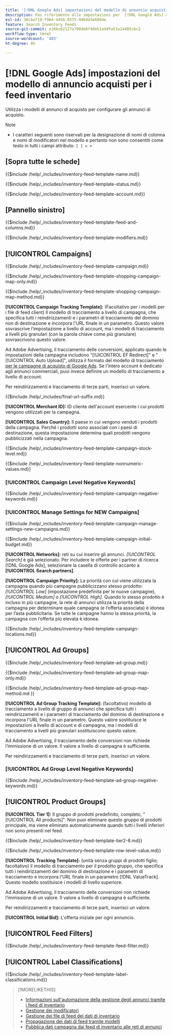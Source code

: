 ```yaml
---
title: '[!DNL Google Ads] impostazioni del modello di annuncio acquisti per i feed inventario'
description: Fai riferimento alle impostazioni per  [!DNL Google Ads] modelli di annunci per acquisti per feed inventario.
exl-id: 36cbe719-f984-4456-8575-94b9d3e6094e
feature: Search Inventory Feeds
source-git-commit: e16bc62127a708de8f4deb1eddfa53a14405cbc2
workflow-type: tm+mt
source-wordcount: '483'
ht-degree: 0%

---
```


# [!DNL Google Ads] impostazioni del modello di annuncio acquisti per i feed inventario

Utilizza i modelli di annunci di acquisto per configurare gli annunci di acquisto.

>[!NOTE]
>
>* I caratteri seguenti sono riservati per la designazione di nomi di colonna e nomi di modificatori nel modello e pertanto non sono consentiti come testo in tutti i campi attributo: `[ ] < > `

## \[Sopra tutte le schede\]

<!-- **Template Name:** -->

{{$include /help/_includes/inventory-feed-template-name.md}}

<!-- **Status:** -->

{{$include /help/_includes/inventory-feed-template-status.md}}

<!-- **Account:** -->

{{$include /help/_includes/inventory-feed-template-account.md}}

## \[Pannello sinistro\]

<!-- **[!UICONTROL Feed &amp; Columns]:** -->

{{$include /help/_includes/inventory-feed-template-feed-and-columns.md}}

<!-- **[!UICONTROL Modifiers]:** -->

{{$include /help/_includes/inventory-feed-template-modifiers.md}}

## [!UICONTROL Campaigns]

<!-- **[!UICONTROL Campaign]:** -->

{{$include /help/_includes/inventory-feed-template-campaign.md}}

<!-- **[!UICONTROL Campaign Map Only]:** -->

{{$include /help/_includes/inventory-feed-template-shopping-campaign-map-only.md}}

<!-- **[!UICONTROL Campaign Map Method]:** -->

{{$include /help/_includes/inventory-feed-template-shopping-campaign-map-method.md}}

**[!UICONTROL Campaign Tracking Template]:** (Facoltativo per i modelli per i file di feed client) Il modello di tracciamento a livello di campagna, che specifica tutti i reindirizzamenti e i parametri di tracciamento del dominio non di destinazione e incorpora l&#39;URL finale in un parametro. Questo valore sovrascrive l’impostazione a livello di account, ma i modelli di tracciamento a livelli più granulari (con la parola chiave come più granulare) sovrascrivono questo valore.

Ad Adobe Advertising, il tracciamento delle conversioni, applicato quando le impostazioni della campagna includono &quot;[!UICONTROL EF Redirect]&quot; e &quot;[!UICONTROL Auto Upload]&quot;, utilizza il formato del modello di tracciamento [per le campagne di acquisto di Google Ads](/help/search-social-commerce/tracking/formats-click-tracking-google.md). Se l’intero account è dedicato agli annunci commerciali, puoi invece definire un modello di tracciamento a livello di account.

Per reindirizzamenti e tracciamento di terze parti, inserisci un valore.

<!-- **[!UICONTROL Campaign Final URL Suffix]:** -->

{{$include /help/_includes/final-url-suffix.md}}

**[!UICONTROL Merchant ID]:** ID cliente dell&#39;account esercente i cui prodotti vengono utilizzati per la campagna.

**[!UICONTROL Sales Country]:** Il paese in cui vengono venduti i prodotti della campagna. Perché i prodotti sono associati
con i paesi di destinazione, questa impostazione determina quali prodotti vengono pubblicizzati nella campagna.

<!-- **[!UICONTROL Stock Level]:** -->

{{$include /help/_includes/inventory-feed-template-campaign-stock-level.md}}

<!-- **[!UICONTROL This column has non-numeric values]:** -->

{{$include /help/_includes/inventory-feed-template-nonnumeric-values.md}}

### [!UICONTROL Campaign Level Negative Keywords]

{{$include /help/_includes/inventory-feed-template-campaign-negative-keywords.md}}

### [!UICONTROL Manage Settings for NEW Campaigns]

<!-- Flag/check box **[!UICONTROL Manage Settings for NEW Campaigns]:** -->

{{$include /help/_includes/inventory-feed-template-campaign-manage-settings-new-campaigns.md}}

<!-- **[!UICONTROL Initial Budget]:** -->

{{$include /help/_includes/inventory-feed-template-campaign-initial-budget.md}}

**[!UICONTROL Networks]:** reti su cui inserire gli annunci. *[!UICONTROL Search]* è già selezionato. Per includere le offerte per i partner di ricerca [!DNL Google Ads], selezionare la casella di controllo accanto a **[!UICONTROL Search partners]**.

**[!UICONTROL Campaign Priority]:** La priorità con cui viene utilizzata la campagna quando più campagne pubblicizzano
stesso prodotto: *[!UICONTROL Low]* (impostazione predefinita per le nuove campagne), *[!UICONTROL Medium]* o *[!UICONTROL High]*. Quando lo stesso prodotto è incluso in più campagne, la rete di annunci utilizza
la priorità della campagna per determinare quale campagna (e l’offerta associata) è idonea per l’asta pubblicitaria. Se tutte le campagne hanno la stessa priorità, la campagna con l’offerta più elevata è idonea.

<!-- **[!UICONTROL Locations]:** -->

{{$include /help/_includes/inventory-feed-template-campaign-locations.md}}

## [!UICONTROL Ad Groups]

<!-- **[!UICONTROL Ad Group]:** -->

{{$include /help/_includes/inventory-feed-template-ad-group.md}}

<!-- **[!UICONTROL Map Only]:** -->

{{$include /help/_includes/inventory-feed-template-ad-group-map-only.md}}

<!-- **[!UICONTROL Map Method]:** -->

{{$include /help/_includes/inventory-feed-template-ad-group-map-method.md }}

**[!UICONTROL Ad Group Tracking Template]:** (facoltativo) modello di tracciamento a livello di gruppo di annunci che specifica tutti i reindirizzamenti e i parametri di tracciamento del dominio di destinazione e incorpora l&#39;URL finale in un parametro. Questo valore sostituisce le impostazioni a livello di account e di campagna, ma i modelli di tracciamento a livelli più granulari sostituiscono questo valore.

Ad Adobe Advertising, il tracciamento delle conversioni non richiede l’immissione di un valore. Il valore a livello di campagna è sufficiente.

Per reindirizzamenti e tracciamento di terze parti, inserisci un valore.

### [!UICONTROL Ad Group Level Negative Keywords]

{{$include /help/_includes/inventory-feed-template-ad-group-negative-keywords.md}}

## [!UICONTROL Product Groups]

**[!UICONTROL Tier 1]:** Il gruppo di prodotti predefinito, completo, &quot;[!UICONTROL All products]&quot;. Non puoi eliminare questo gruppo di prodotti principale, ma viene eliminato automaticamente quando tutti i livelli inferiori non sono presenti nel feed.

<!-- **[!UICONTROL Tier 2 - Tier 8]:** -->

{{$include /help/_includes/inventory-feed-template-tier2-8.md}}

<!-- **[!UICONTROL Row Level Value]:** -->

{{$include /help/_includes/inventory-feed-template-row-level-value.md}}

**[!UICONTROL Tracking Template]:** (unità senza gruppi di prodotti figlio; facoltativo) il modello di tracciamento per il prodotto
gruppo, che specifica tutti i reindirizzamenti del dominio di destinazione e i parametri di tracciamento e incorpora l&#39;URL finale in un parametro [!DNL ValueTrack]. Questo modello sostituisce i modelli di livello superiore.

Ad Adobe Advertising, il tracciamento delle conversioni non richiede l’immissione di un valore. Il valore a livello di campagna è sufficiente.

Per reindirizzamenti e tracciamento di terze parti, inserisci un valore.

**[!UICONTROL Initial Bid]:** L&#39;offerta iniziale per ogni annuncio.

## [!UICONTROL Feed Filters]

<!-- **\[Feed Filter\]:** -->

{{$include /help/_includes/inventory-feed-template-feed-filter.md}}

## [!UICONTROL Label Classifications]

<!-- **\[Component\] [!UICONTROL Label Classifications] &gt; `[Label Classification and Value`]:** -->

{{$include /help/_includes/inventory-feed-template-label-classifications.md}}

>[!MORELIKETHIS]
>
>* [Informazioni sull&#39;automazione della gestione degli annunci tramite i feed di inventario](../inventory-feeds-about.md)
>* [Gestione dei modificatori](../modifiers-manage.md)
>* [Gestione dei file di feed dei dati di inventario](/help/search-social-commerce/campaign-management/inventory-feeds/feed-files-manage.md)
>* [Propagazione dei dati di feed tramite modelli](../feed-data-propagate.md)
>* [Pubblica dati campagna dai feed di inventario alle reti di annunci](../propagated-data-post.md)
